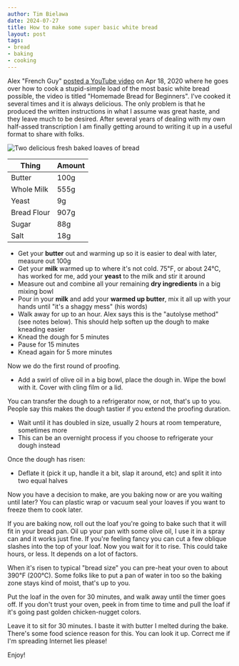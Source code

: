 ```yaml
---
author: Tim Bielawa
date: 2024-07-27
title: How to make some super basic white bread
layout: post
tags:
- bread
- baking
- cooking
---
```



Alex "French Guy" [posted a YouTube video](https://youtu.be/ycztOGTIX-s) on Apr
18, 2020 where he goes over how to cook a stupid-simple load of the most basic
white bread possible, the video is titled "Homemade Bread for Beginners". I've
cooked it several times and it is always delicious. The only problem is that he
produced the written instructions in what I assume was great haste, and they
leave much to be desired. After several years of dealing with my own half-assed
transcription I am finally getting around to writing it up in a useful format to
share with folks.

![Two delicious fresh baked loaves of bread](/assets/images/bread.jpg "Perfection")


| Thing | Amount |
| ----- | ------ |
| Butter | 100g |
| Whole Milk | 555g |
| Yeast | 9g |
| Bread Flour | 907g |
| Sugar | 88g |
| Salt | 18g |

* Get your **butter** out and warming up so it is easier to deal with later,
  measure out 100g
* Get your **milk** warmed up to where it's not cold. 75℉, or about 24℃, has
  worked for me, add your **yeast** to the milk and stir it around
* Measure out and combine all your remaining **dry ingredients** in a big mixing
  bowl
* Pour in your **milk** and add your **warmed up butter**, mix it all up with
  your hands until "it's a shaggy mess" (his words)
* Walk away for up to an hour. Alex says this is the "autolyse method" (see
  notes below). This should help soften up the dough to make kneading easier
* Knead the dough for 5 minutes
* Pause for 15 minutes
* Knead again for 5 more minutes

Now we do the first round of proofing.

* Add a swirl of olive oil in a big bowl, place the dough in. Wipe the bowl with
  it. Cover with cling film or a lid.

You can transfer the dough to a refrigerator now, or not, that's up to you.
People say this makes the dough tastier if you extend the proofing duration.

* Wait until it has doubled in size, usually 2 hours at room temperature, sometimes more
* This can be an overnight process if you choose to refrigerate your dough instead

Once the dough has risen:

* Deflate it (pick it up, handle it a bit, slap it around, etc) and split it
  into two equal halves

Now you have a decision to make, are you baking now or are you waiting until
later? You can plastic wrap or vacuum seal your loaves if you want to freeze
them to cook later.


If you are baking now, roll out the loaf you're going to bake such
that it will fit in your bread pan. Oil up your pan with some olive
oil, I use it in a spray can and it works just fine. If you're feeling
fancy you can cut a few oblique slashes into the top of your loaf. Now
you wait for it to rise. This could take hours, or less. It depends on
a lot of factors.

When it's risen to typical "bread size" you can pre-heat your oven to
about 390℉ (200℃). Some folks like to put a pan of water in too so the
baking zone stays kind of moist, that's up to you.

Put the loaf in the oven for 30 minutes, and walk away until the timer
goes off. If you don't trust your oven, peek in from time to time and
pull the loaf if it's going past golden chicken-nugget colors.

Leave it to sit for 30 minutes. I baste it with butter I melted during
the bake. There's some food science reason for this. You can look it
up. Correct me if I'm spreading Internet lies please!

Enjoy!
